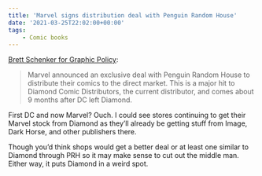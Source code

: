 ```yaml
---
title: 'Marvel signs distribution deal with Penguin Random House'
date: '2021-03-25T22:02:00+00:00'
tags:
    - Comic books
---
```


[Brett Schenker for Graphic Policy](https://graphicpolicy.com/2021/03/25/diamond-releases-a-statement-regarding-marvels-move-to-penguin-random-house/):

> Marvel announced an exclusive deal with Penguin Random House to distribute their comics to the direct market. This is a major hit to Diamond Comic Distributors, the current distributor, and comes about 9 months after DC left Diamond.

First DC and now Marvel? Ouch. I could see stores continuing to get their Marvel stock from Diamond as they’ll already be getting stuff from Image, Dark Horse, and other publishers there.

Though you’d think shops would get a better deal or at least one similar to Diamond through PRH so it may make sense to cut out the middle man. Either way, it puts Diamond in a weird spot.